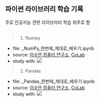 ## 파이썬 라이브러리 학습 기록

주로 인공지능 관련 리이브러리 학습 위주로 함  
</br>

> 1. Numpy

- file: _NumPy_한번에_제대로_배우기.ipynb
- source: [이수안 컴퓨터 연구소](https://www.youtube.com/watch?v=mirZPrWwvao), [CoLab](https://colab.research.google.com/drive/1qEBbLwNJ0FZA6h1BWHm5wu4mrJhbg3ty?usp=sharing)
- study with: <img src="https://img.shields.io/badge/Jupyter-F37626?style=flat-square&logo=jupyter&logoColor=white"/>
  </br>

> 1. Pandas

- file: _Pandas_한번에_제대로_배우기.ipynb
- source: [이수안 컴퓨터 연구소](https://www.youtube.com/watch?v=lG8pEwvYwCw), [CoLab](https://colab.research.google.com/drive/1nt8EA_2tC3DjAoUcqm89xy0RyF5qBL_y?usp=sharing)
- study with: <img src="https://img.shields.io/badge/Jupyter-F37626?style=flat-square&logo=jupyter&logoColor=white"/>
